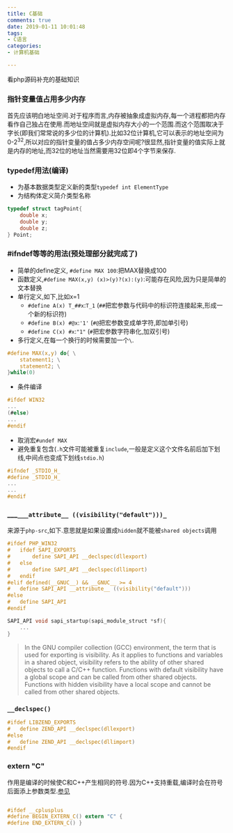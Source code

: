 ```yaml
---
title: C基础
comments: true
date: 2019-01-11 10:01:48
tags:
- C语言
categories:
- 计算机基础

---
```


看php源码补充的基础知识
<!-- more -->

### 指针变量值占用多少内存

首先应该明白地址空间.对于程序而言,内存被抽象成虚拟内存,每一个进程都把内存看作自己独占在使用.而地址空间就是虚拟内存大小的一个范围.而这个范围取决于字长(即我们常常说的多少位的计算机).比如32位计算机,它可以表示的地址空间为0-2<sup>32</sup>,所以对应的指针变量的值占多少内存空间呢?很显然,指针变量的值实际上就是内存的地址,而32位的地址当然需要用32位即4个字节来保存.

### typedef用法(编译)
- 为基本数据类型定义新的类型`typedef int ElementType`
- 为结构体定义简介类型名称
```c
typedef struct tagPoint{
    double x;
    double y;
    double z;
} Point;
```


### #ifndef等等的用法(预处理部分就完成了)
- 简单的define定义, `#define MAX 100`:把MAX替换成100
- 函数定义,`#define MAX(x,y) (x)>(y)?(x):(y)`:可能存在风险,因为只是简单的文本替换
- 单行定义,如下,比如x=1
    - `#define A(x) T_##x`:`T_1`   (`##`把宏参数与代码中的标识符连接起来,形成一个新的标识符) 
    - `#define B(x) #@x`:`'1'`  (`#@`把宏参数变成单字符,即加单引号)
    - `#define C(x) #x`:`"1"`   (`#`把宏参数字符串化,加双引号)
- 多行定义,在每一个换行的时候需要加一个`\`.
```c
#define MAX(x,y) do{ \
    statement1; \
    statement2; \
}while(0) 
```
- 条件编译
```c
#ifdef WIN32
...
(#else)
...
#endif
```
- 取消宏`#undef MAX`
- 避免重复包含(`.h`文件可能被重复`include`,一般是定义这个文件名前后加下划线,中间点也变成下划线`stdio.h`)
```c
#ifndef _STDIO_H_
#define _STDIO_H_
...
...
#endif
```

### ___`___attribute__ ((visibility("default")))_`

来源于`php-src`,如下.意思就是如果设置成`hidden`就不能被`shared objects`调用
```c
#ifdef PHP_WIN32
#	ifdef SAPI_EXPORTS
#		define SAPI_API __declspec(dllexport)
#	else
#		define SAPI_API __declspec(dllimport)
#	endif
#elif defined(__GNUC__) && __GNUC__ >= 4
#	define SAPI_API __attribute__ ((visibility("default")))
#else
#	define SAPI_API
#endif

SAPI_API void sapi_startup(sapi_module_struct *sf){
    ...
}

```

> In the GNU compiler collection (GCC) environment, the term that is used for exporting is visibility. As it applies to functions and variables in a shared object, visibility refers to the ability of other shared objects to call a C/C++ function. Functions with default visibility have a global scope and can be called from other shared objects. Functions with hidden visibility have a local scope and cannot be called from other shared objects.

### `__declspec()`
```c
#ifdef LIBZEND_EXPORTS
#	define ZEND_API __declspec(dllexport)
#else
#	define ZEND_API __declspec(dllimport)
#endif
```
### extern "C"

作用是编译的时候使C和C++产生相同的符号.因为C++支持重载,编译时会在符号后面添上参数类型.[参见](https://blog.csdn.net/MonroeD/article/details/54880944)

```c

#ifdef __cplusplus
#define BEGIN_EXTERN_C() extern "C" {
#define END_EXTERN_C() }

```
